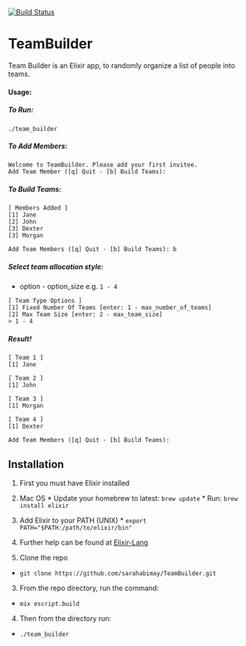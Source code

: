 [![Build Status](https://travis-ci.org/sarahabimay/TeamBuilder.svg?branch=master)](https://travis-ci.org/sarahabimay/TeamBuilder)

# TeamBuilder

Team Builder is an Elixir app, to randomly organize a list of people into teams.

#### Usage:
##### To Run:
```
./team_builder
```
##### To Add Members:
```
Welcome to TeamBuilder. Please add your first invitee.
Add Team Member ([q] Quit - [b] Build Teams):
```
##### To Build Teams:
```
[ Members Added ]
[1] Jane
[2] John
[3] Dexter
[3] Morgan

Add Team Members ([q] Quit - [b] Build Teams): b
```
##### Select team allocation style:
- option - option_size e.g. `1 - 4`
```
[ Team Type Options ]
[1] Fixed Number Of Teams [enter: 1 - max_number_of_teams]
[2] Max Team Size [enter: 2 - max_team_size]
> 1 - 4
```
##### Result!
```
[ Team 1 ]
[1] Jane

[ Team 2 ]
[1] John

[ Team 3 ]
[1] Morgan

[ Team 4 ]
[1] Dexter

Add Team Members ([q] Quit - [b] Build Teams):
```

## Installation
1. First you must have Elixir installed
  1. Mac OS
    * Update your homebrew to latest: ```brew update```
    * Run: ```brew install elixir```
  2. Add Elixir to your PATH (UNIX)
    * ```export PATH="$PATH:/path/to/elixir/bin"```
  3. Further help can be found at [Elixir-Lang](http://elixir-lang.org/install.html)


2. Clone the repo
  * ```git clone https://github.com/sarahabimay/TeamBuilder.git```


3. From the repo directory, run the command:
  * ```mix escript.build```


4. Then from the directory run:
  * ```./team_builder```
